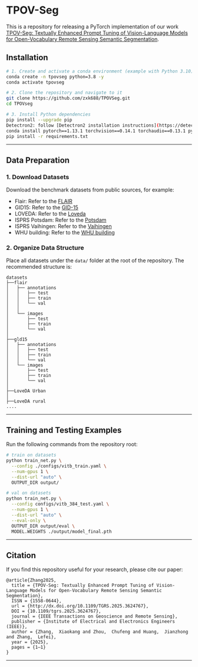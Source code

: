 # TPOV-Seg
This is a repository for releasing a PyTorch implementation of our work [TPOV-Seg: Textually Enhanced Prompt Tuning of Vision-Language Models for Open-Vocabulary Remote Sensing Semantic Segmentation](https://ieeexplore.ieee.org/document/11215798).


## Installation


```bash
# 1. Create and activate a conda environment (example with Python 3.10)
conda create -n tpovseg python=3.8 -y
conda activate tpovseg

# 2. Clone the repository and navigate to it
git clone https://github.com/zxk688/TPOVSeg.git
cd TPOVseg

# 3. Install Python dependencies
pip install --upgrade pip
Detectron2: follow [Detectron2 installation instructions](https://detectron2.readthedocs.io/tutorials/install.html).
conda install pytorch==1.13.1 torchvision==0.14.1 torchaudio==0.13.1 pytorch-cuda=11.7 -c pytorch -c nvidia
pip install -r requirements.txt
```

---

## Data Preparation

### 1. Download Datasets
Download the benchmark datasets from public sources, for example:

- Flair: Refer to the [FLAIR](https://ignf.github.io/FLAIR/) 
- GID15: Refer to the [GID-15](https://captain-whu.github.io/GID15/) 
- LOVEDA: Refer to the [Loveda](https://github.com/Junjue-Wang/LoveDA)
- ISPRS Potsdam: Refer to the [Potsdam](https://opendatalab.com/OpenDataLab/ISPRS_Potsdam/)
- ISPRS Vaihingen: Refer to the [Vaihingen](https://opendatalab.com/OpenDataLab/ISPRS_Vaihingen/)
- WHU building: Refer to the [WHU building](https://gpcv.whu.edu.cn/data/building_dataset.html)


### 2. Organize Data Structure
Place all datasets under the `data/` folder at the root of the repository. The recommended structure is:

```
datasets
├──flair
│   ├── annotations
│   │   ├── test
│   │   ├── train
│   │   └── val
│   │    
│   └── images
│       ├── test
│       ├── train
│       └── val
│    
├──gld15
│   ├── annotations
│   │   ├── test
│   │   ├── train
│   │   └── val
│   └── images
│       ├── test
│       ├── train
│       └── val
│    
├──LoveDA Urban
│    
├──LoveDA rural
....

```


---

## Training and Testing Examples

Run the following commands from the repository root:

```bash
# train on datasets
python train_net.py \
  --config ./configs/vitb_train.yaml \
  --num-gpus 1 \
  --dist-url "auto" \
  OUTPUT_DIR output/

# val on datasets
python train_net.py \
  --config configs/vitb_384_test.yaml \
  --num-gpus 1 \
  --dist-url "auto" \
  --eval-only \
  OUTPUT_DIR output/eval \
  MODEL.WEIGHTS ./output/model_final.pth
```

---

## Citation

If you find this repository useful for your research, please cite our paper:
```
@article{Zhang2025,
  title = {TPOV-Seg: Textually Enhanced Prompt Tuning of Vision-Language Models for Open-Vocabulary Remote Sensing Semantic Segmentation},
  ISSN = {1558-0644},
  url = {http://dx.doi.org/10.1109/TGRS.2025.3624767},
  DOI = {10.1109/tgrs.2025.3624767},
  journal = {IEEE Transactions on Geoscience and Remote Sensing},
  publisher = {Institute of Electrical and Electronics Engineers (IEEE)},
  author = {Zhang,  Xiaokang and Zhou,  Chufeng and Huang,  Jianzhong and Zhang,  Lefei},
  year = {2025},
  pages = {1–1}
}
```

---

